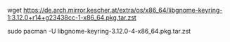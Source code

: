wget https://de.arch.mirror.kescher.at/extra/os/x86_64/libgnome-keyring-1:3.12.0+r14+g23438cc-1-x86_64.pkg.tar.zst

sudo pacman -U libgnome-keyring-3.12.0-4-x86_64.pkg.tar.zst
